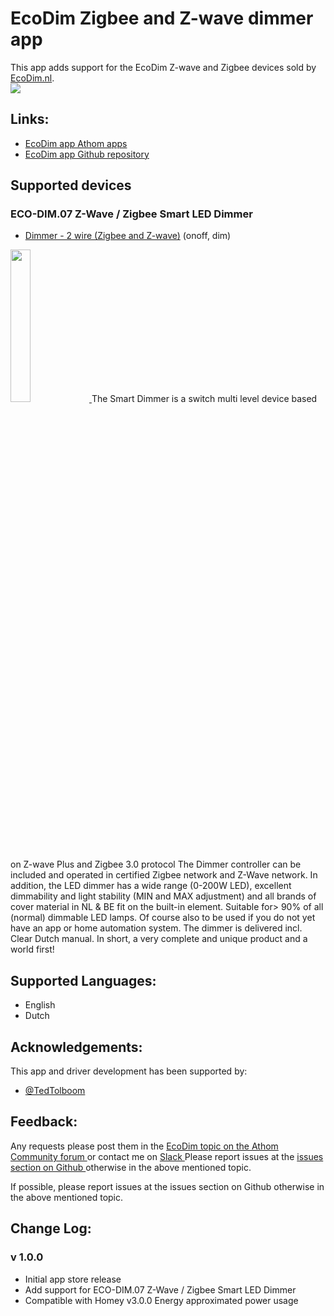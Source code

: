 # EcoDim Zigbee and Z-wave dimmer app

This app adds support for the EcoDim Z-wave and Zigbee devices sold by [EcoDim.nl](https://www.ecodim.nl/eco-dim07-zigbee-z-wave-smart-led-dimmer.html).  
<a href="https://www.ecodim.nl/eco-dim07-zigbee-z-wave-smart-led-dimmer.html">
  <img src="https://raw.githubusercontent.com/EcoDimBV/nl.EcoDim/master/assets/images/small.png">
</a>  

## Links:
* [EcoDim app Athom apps ](https://apps.athom.com/app/nl.EcoDim)
* [EcoDim app Github repository ](https://github.com/EcoDimBV/nl.EcoDim)

## Supported devices

### ECO-DIM.07 Z-Wave / Zigbee Smart LED Dimmer
* [Dimmer - 2 wire (Zigbee and Z-wave)](https://www.ecodim.nl/eco-dim07-zigbee-z-wave-smart-led-dimmer.html) (onoff, dim)

<a href="https://www.ecodim.nl/eco-dim07-zigbee-z-wave-smart-led-dimmer.html">
  <img src="https://rawgit.com/EcoDimBV/nl.EcoDim/master/drivers/eco-dim07-z-wave/assets/icon.svg" width="25%" height="25%">
</a>  
The Smart Dimmer is a switch multi level device based on Z-wave Plus and Zigbee 3.0 protocol The Dimmer controller can be included and operated in certified Zigbee network and Z-Wave network.
In addition, the LED dimmer has a wide range (0-200W LED), excellent dimmability and light stability (MIN and MAX adjustment) and all brands of cover material in NL & BE fit on the built-in element.
Suitable for> 90% of all (normal) dimmable LED lamps.
Of course also to be used if you do not yet have an app or home automation system. The dimmer is delivered incl. Clear Dutch manual. In short, a very complete and unique product and a world first!

## Supported Languages:
* English
* Dutch

## Acknowledgements:

This app and driver development has been supported by:

* [@TedTolboom](https://forum.athom.com/profile/TedTolboom)

## Feedback:

Any requests please post them in the [EcoDim topic on the Athom Community forum ](https://community.athom.com/t/17632/) or contact me on [Slack ](https://athomcommunity.slack.com/team/tedtolboom)
Please report issues at the [issues section on Github ](https://github.com/EcoDimBV/nl.EcoDim/issues) otherwise in the above mentioned topic.

If possible, please report issues at the issues section on Github otherwise in the above mentioned topic.

## Change Log:

### v 1.0.0
* Initial app store release   
* Add support for ECO-DIM.07 Z-Wave / Zigbee Smart LED Dimmer   
* Compatible with Homey v3.0.0 Energy approximated power usage      
